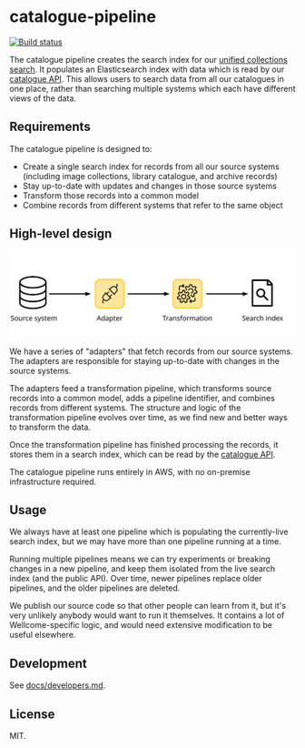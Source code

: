 # catalogue-pipeline

[![Build status](https://badge.buildkite.com/0ca819db1215b66ecb17019d8ee5331d8e537094d051141219.svg?branch=main)](https://buildkite.com/wellcomecollection/catalogue-pipeline)

The catalogue pipeline creates the search index for our [unified collections search][search].
It populates an Elasticsearch index with data which is read by our [catalogue API][api].
This allows users to search data from all our catalogues in one place, rather than searching multiple systems which each have different views of the data.

[search]: https://wellcomecollection.org/works
[api]: https://github.com/wellcomecollection/catalogue-api



## Requirements

The catalogue pipeline is designed to:

*   Create a single search index for records from all our source systems (including image collections, library catalogue, and archive records)
*   Stay up-to-date with updates and changes in those source systems
*   Transform those records into a common model
*   Combine records from different systems that refer to the same object



## High-level design

<img src="docs/images/high_level_design.svg">

We have a series of "adapters" that fetch records from our source systems.
The adapters are responsible for staying up-to-date with changes in the source systems.

The adapters feed a transformation pipeline, which transforms source records into a common model, adds a pipeline identifier, and combines records from different systems.
The structure and logic of the transformation pipeline evolves over time, as we find new and better ways to transform the data.

Once the transformation pipeline has finished processing the records, it stores them in a search index, which can be read by the [catalogue API][api].

The catalogue pipeline runs entirely in AWS, with no on-premise infrastructure required.



## Usage

We always have at least one pipeline which is populating the currently-live search index, but we may have more than one pipeline running at a time.

Running multiple pipelines means we can try experiments or breaking changes in a new pipeline, and keep them isolated from the live search index (and the public API).
Over time, newer pipelines replace older pipelines, and the older pipelines are deleted.

We publish our source code so that other people can learn from it, but it's very unlikely anybody would want to run it themselves.
It contains a lot of Wellcome-specific logic, and would need extensive modification to be useful elsewhere.



## Development

See [docs/developers.md](docs/developers.md).



## License

MIT.
